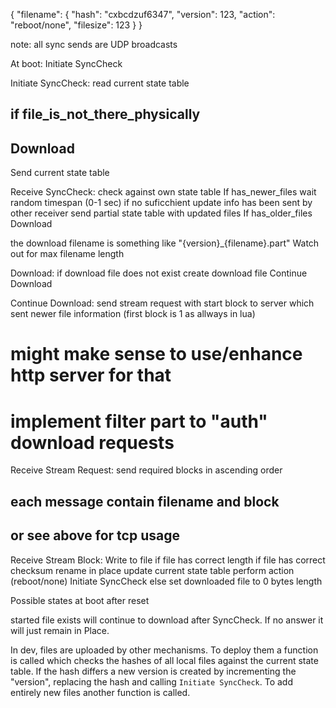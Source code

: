 {
	"filename": {
		"hash": "cxbcdzuf6347",
		"version": 123,
		"action": "reboot/none",
    "filesize": 123
	}
}


note: all sync sends are UDP broadcasts

At boot:
  Initiate SyncCheck

Initiate SyncCheck:
  read current state table
##  if file_is_not_there_physically     
##    Download
  Send current state table

Receive SyncCheck:
  check against own state table
  If has_newer_files 
    wait random timespan (0-1 sec)
    if no suficchient update info has been sent by other receiver
      send partial state table with updated files
  If has_older_files
    Download

the download filename is something like "{version}_{filename}.part"
Watch out for max filename length

Download:
  if download file does not exist
    create download file
  Continue Download

Continue Download:
  send stream request with start block to server which sent newer file information (first block is 1 as allways in lua)
  # might make sense to use/enhance http server for that
  # implement filter part to "auth" download requests
  
Receive Stream Request:
  send required blocks in ascending order
  ## each message contain filename and block
  ## or see above for tcp usage


Receive Stream Block:
  Write to file
  if file has correct length
    if file has correct checksum
      rename in place
      update current state table
      perform action (reboot/none)
      Initiate SyncCheck
    else
      set downloaded file to 0 bytes length


Possible states at boot after reset

started file exists
  will continue to download after SyncCheck. If no answer it will just remain in Place.



In dev, files are uploaded by other mechanisms.
To deploy them a function is called which checks the hashes of all local files against the current state table.
If the hash differs a new version is created by incrementing the "version", replacing the hash and calling `Initiate SyncCheck`.
To add entirely new files another function is called.
